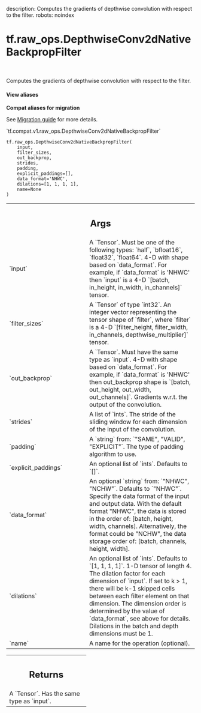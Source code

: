 description: Computes the gradients of depthwise convolution with respect to the filter.
robots: noindex

# tf.raw_ops.DepthwiseConv2dNativeBackpropFilter

<!-- Insert buttons and diff -->

<table class="tfo-notebook-buttons tfo-api nocontent" align="left">

</table>



Computes the gradients of depthwise convolution with respect to the filter.


<section class="expandable">
  <h4 class="showalways">View aliases</h4>
  <p>
<b>Compat aliases for migration</b>
<p>See
<a href="https://www.tensorflow.org/guide/migrate">Migration guide</a> for
more details.</p>
<p>`tf.compat.v1.raw_ops.DepthwiseConv2dNativeBackpropFilter`</p>
</p>
</section>

<pre class="devsite-click-to-copy prettyprint lang-py tfo-signature-link">
<code>tf.raw_ops.DepthwiseConv2dNativeBackpropFilter(
    input,
    filter_sizes,
    out_backprop,
    strides,
    padding,
    explicit_paddings=[],
    data_format=&#x27;NHWC&#x27;,
    dilations=[1, 1, 1, 1],
    name=None
)
</code></pre>



<!-- Placeholder for "Used in" -->


<!-- Tabular view -->
 <table class="responsive fixed orange">
<colgroup><col width="214px"><col></colgroup>
<tr><th colspan="2"><h2 class="add-link">Args</h2></th></tr>

<tr>
<td>
`input`<a id="input"></a>
</td>
<td>
A `Tensor`. Must be one of the following types: `half`, `bfloat16`, `float32`, `float64`.
4-D with shape based on `data_format`.  For example, if
`data_format` is 'NHWC' then `input` is a 4-D `[batch, in_height,
in_width, in_channels]` tensor.
</td>
</tr><tr>
<td>
`filter_sizes`<a id="filter_sizes"></a>
</td>
<td>
A `Tensor` of type `int32`.
An integer vector representing the tensor shape of `filter`,
where `filter` is a 4-D
`[filter_height, filter_width, in_channels, depthwise_multiplier]` tensor.
</td>
</tr><tr>
<td>
`out_backprop`<a id="out_backprop"></a>
</td>
<td>
A `Tensor`. Must have the same type as `input`.
4-D with shape  based on `data_format`.
For example, if `data_format` is 'NHWC' then
out_backprop shape is `[batch, out_height, out_width, out_channels]`.
Gradients w.r.t. the output of the convolution.
</td>
</tr><tr>
<td>
`strides`<a id="strides"></a>
</td>
<td>
A list of `ints`.
The stride of the sliding window for each dimension of the input
of the convolution.
</td>
</tr><tr>
<td>
`padding`<a id="padding"></a>
</td>
<td>
A `string` from: `"SAME", "VALID", "EXPLICIT"`.
The type of padding algorithm to use.
</td>
</tr><tr>
<td>
`explicit_paddings`<a id="explicit_paddings"></a>
</td>
<td>
An optional list of `ints`. Defaults to `[]`.
</td>
</tr><tr>
<td>
`data_format`<a id="data_format"></a>
</td>
<td>
An optional `string` from: `"NHWC", "NCHW"`. Defaults to `"NHWC"`.
Specify the data format of the input and output data. With the
default format "NHWC", the data is stored in the order of:
    [batch, height, width, channels].
Alternatively, the format could be "NCHW", the data storage order of:
    [batch, channels, height, width].
</td>
</tr><tr>
<td>
`dilations`<a id="dilations"></a>
</td>
<td>
An optional list of `ints`. Defaults to `[1, 1, 1, 1]`.
1-D tensor of length 4.  The dilation factor for each dimension of
`input`. If set to k > 1, there will be k-1 skipped cells between each filter
element on that dimension. The dimension order is determined by the value of
`data_format`, see above for details. Dilations in the batch and depth
dimensions must be 1.
</td>
</tr><tr>
<td>
`name`<a id="name"></a>
</td>
<td>
A name for the operation (optional).
</td>
</tr>
</table>



<!-- Tabular view -->
 <table class="responsive fixed orange">
<colgroup><col width="214px"><col></colgroup>
<tr><th colspan="2"><h2 class="add-link">Returns</h2></th></tr>
<tr class="alt">
<td colspan="2">
A `Tensor`. Has the same type as `input`.
</td>
</tr>

</table>

